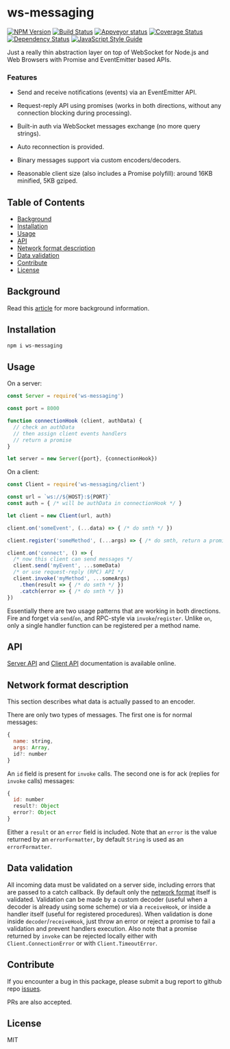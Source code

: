 # ws-messaging

[![NPM Version](https://badge.fury.io/js/ws-messaging.svg)](https://badge.fury.io/js/ws-messaging)
[![Build Status](https://travis-ci.org/an-sh/ws-messaging.svg?branch=master)](https://travis-ci.org/an-sh/ws-messaging)
[![Appveyor status](https://ci.appveyor.com/api/projects/status/d14wp6ei50tmqy49/branch/master?svg=true)](https://ci.appveyor.com/project/an-sh/ws-messaging)
[![Coverage Status](https://codecov.io/gh/an-sh/ws-messaging/branch/master/graph/badge.svg)](https://codecov.io/gh/an-sh/ws-messaging)
[![Dependency Status](https://david-dm.org/an-sh/ws-messaging.svg)](https://david-dm.org/an-sh/ws-messaging)
[![JavaScript Style Guide](https://img.shields.io/badge/code%20style-standard-brightgreen.svg)](http://standardjs.com/)

Just a really thin abstraction layer on top of WebSocket for Node.js
and Web Browsers with Promise and EventEmitter based APIs.

### Features

- Send and receive notifications (events) via an EventEmitter API.

- Request-reply API using promises (works in both directions, without
  any connection blocking during processing).

- Built-in auth via WebSocket messages exchange (no more query
  strings).

- Auto reconnection is provided.

- Binary messages support via custom encoders/decoders.

- Reasonable client size (also includes a Promise polyfill): around
  16KB minified, 5KB gziped.

## Table of Contents

- [Background](#background)
- [Installation](#installation)
- [Usage](#usage)
- [API](#api)
- [Network format description](#network-format-description)
- [Data validation](#data-validation)
- [Contribute](#contribute)
- [License](#license)


## Background

Read this
[article](https://medium.com/@an_sh_1/a-better-websocket-api-for-web-browsers-and-node-js-ws-messaging-6f7826242932)
for more background information.


## Installation

```sh
npm i ws-messaging
```

## Usage

On a server:

```javascript
const Server = require('ws-messaging')

const port = 8000

function connectionHook (client, authData) {
  // check an authData
  // then assign client events handlers
  // return a promise
}

let server = new Server({port}, {connectionHook})
```

On a client:

```javascript
const Client = require('ws-messaging/client')

const url = `ws://${HOST}:${PORT}`
const auth = { /* will be authData in connectionHook */ }

let client = new Client(url, auth)

client.on('someEvent', (...data) => { /* do smth */ })

client.register('someMethod', (...args) => { /* do smth, return a promise */ })

client.on('connect', () => {
  /* now this client can send messages */
  client.send('myEvent', ...someData)
  /* or use request-reply (RPC) API */
  client.invoke('myMethod', ...someArgs)
    .then(result => { /* do smth */ })
    .catch(error => { /* do smth */ })
})
```

Essentially there are two usage patterns that are working in both
directions. Fire and forget via `send`/`on`, and RPC-style via
`invoke`/`register`. Unlike `on`, only a single handler function can
be registered per a method name.

## API

[Server API](https://an-sh.github.io/ws-messaging/0.6/Server.html) and
[Client API](https://an-sh.github.io/ws-messaging/0.6/Client.html)
documentation is available online.

## Network format description

This section describes what data is actually passed to an encoder.

There are only two types of messages. The first one is for normal
messages:

```javascript
{
  name: string,
  args: Array,
  id?: number
}
```

An `id` field is present for `invoke` calls. The second one is for
ack (replies for `invoke` calls) messages:

```javascript
{
  id: number
  result?: Object
  error?: Object
}
```

Either a `result` or an `error` field is included. Note that an
`error` is the value returned by an `errorFormatter`, by default
`String` is used as an `errorFormatter`.

## Data validation

All incoming data must be validated on a server side, including errors
that are passed to a catch callback. By default only the
[network format](#network-format-description) itself is
validated. Validation can be made by a custom decoder (useful when a
decoder is already using some scheme) or via a `receiveHook`, or
inside a handler itself (useful for registered procedures). When
validation is done inside `decoder`/`receiveHook`, just throw an error
or reject a promise to fail a validation and prevent handlers
execution. Also note that a promise returned by `invoke` can be
rejected locally either with `Client.ConnectionError` or with
`Client.TimeoutError`.

## Contribute

If you encounter a bug in this package, please submit a bug report to
github repo [issues](https://github.com/an-sh/ws-messaging/issues).

PRs are also accepted.

## License

MIT
